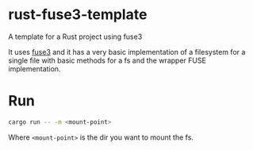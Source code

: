 # rust-fuse3-template
A template for a Rust project using fuse3

It uses [fuse3](https://github.com/Sherlock-Holo/fuse3) and it has a very basic implementation of a filesystem for a single file with basic methods for a fs and the wrapper FUSE implementation.

# Run

```bash
cargo run -- -m <mount-point>
```

Where `<mount-point>` is the dir you want to mount the fs.
